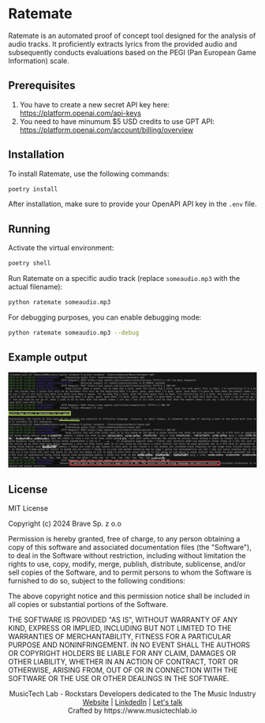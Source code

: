 # Ratemate

Ratemate is an automated proof of concept tool designed for the analysis of audio tracks. 
It proficiently extracts lyrics from the provided audio and subsequently conducts evaluations based on the PEGI (Pan European Game Information) scale.

## Prerequisites

1. You have to create a new secret API key here: https://platform.openai.com/api-keys
2. You need to have minumum $5 USD credits to use GPT API: https://platform.openai.com/account/billing/overview 

## Installation

To install Ratemate, use the following commands:

```bash
poetry install
```

After installation, make sure to provide your OpenAPI API key in the `.env` file.

## Running

Activate the virtual environment:

```bash
poetry shell
```

Run Ratemate on a specific audio track (replace `someaudio.mp3` with the actual filename):

```bash
python ratemate someaudio.mp3
```

For debugging purposes, you can enable debugging mode:

```bash
python ratemate someaudio.mp3 --debug
```

## Example output
<div align="center" width="100px">
 <picture>
   <img alt="Ratemate" src="https://github.com/bravelab/ratemate/blob/main/ratemate-example.png">
 </picture>
</div>


## License

MIT License

Copyright (c) 2024 Brave Sp. z o.o

Permission is hereby granted, free of charge, to any person obtaining a copy
of this software and associated documentation files (the "Software"), to deal
in the Software without restriction, including without limitation the rights
to use, copy, modify, merge, publish, distribute, sublicense, and/or sell
copies of the Software, and to permit persons to whom the Software is
furnished to do so, subject to the following conditions:

The above copyright notice and this permission notice shall be included in all
copies or substantial portions of the Software.

THE SOFTWARE IS PROVIDED "AS IS", WITHOUT WARRANTY OF ANY KIND, EXPRESS OR
IMPLIED, INCLUDING BUT NOT LIMITED TO THE WARRANTIES OF MERCHANTABILITY,
FITNESS FOR A PARTICULAR PURPOSE AND NONINFRINGEMENT. IN NO EVENT SHALL THE
AUTHORS OR COPYRIGHT HOLDERS BE LIABLE FOR ANY CLAIM, DAMAGES OR OTHER
LIABILITY, WHETHER IN AN ACTION OF CONTRACT, TORT OR OTHERWISE, ARISING FROM,
OUT OF OR IN CONNECTION WITH THE SOFTWARE OR THE USE OR OTHER DEALINGS IN THE
SOFTWARE.

<div align="center">
  MusicTech Lab - Rockstars Developers dedicated to the The Music Industry<br>
  <a href="https://www.bravelab.io/">Website</a>
  <span> | </span>
  <a href="https://linkedin.com/company/bravelab.io">LinkdedIn</a><span> | </span>
  <a href="mailto:office@bravelab.io">Let's talk</a><br>
  Crafted by https://www.musictechlab.io
</div>


